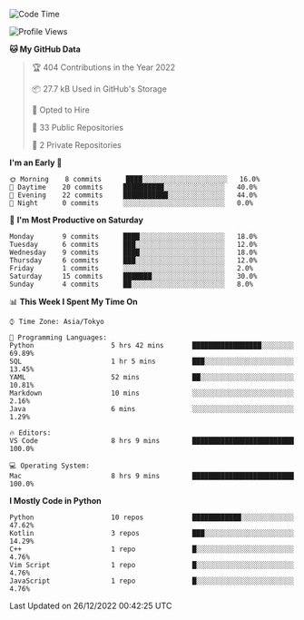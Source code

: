 <!--START_SECTION:waka-->
![Code Time](http://img.shields.io/badge/Code%20Time-526%20hrs%2012%20mins-blue)

![Profile Views](http://img.shields.io/badge/Profile%20Views-0-blue)

**🐱 My GitHub Data** 

> 🏆 404 Contributions in the Year 2022
 > 
> 📦 27.7 kB Used in GitHub's Storage 
 > 
> 💼 Opted to Hire
 > 
> 📜 33 Public Repositories 
 > 
> 🔑 2 Private Repositories  
 > 
**I'm an Early 🐤** 

```text
🌞 Morning    8 commits      ████░░░░░░░░░░░░░░░░░░░░░   16.0% 
🌆 Daytime    20 commits     ██████████░░░░░░░░░░░░░░░   40.0% 
🌃 Evening    22 commits     ███████████░░░░░░░░░░░░░░   44.0% 
🌙 Night      0 commits      ░░░░░░░░░░░░░░░░░░░░░░░░░   0.0%

```
📅 **I'm Most Productive on Saturday** 

```text
Monday       9 commits      ████░░░░░░░░░░░░░░░░░░░░░   18.0% 
Tuesday      6 commits      ███░░░░░░░░░░░░░░░░░░░░░░   12.0% 
Wednesday    9 commits      ████░░░░░░░░░░░░░░░░░░░░░   18.0% 
Thursday     6 commits      ███░░░░░░░░░░░░░░░░░░░░░░   12.0% 
Friday       1 commits      ░░░░░░░░░░░░░░░░░░░░░░░░░   2.0% 
Saturday     15 commits     ███████░░░░░░░░░░░░░░░░░░   30.0% 
Sunday       4 commits      ██░░░░░░░░░░░░░░░░░░░░░░░   8.0%

```


📊 **This Week I Spent My Time On** 

```text
⌚︎ Time Zone: Asia/Tokyo

💬 Programming Languages: 
Python                   5 hrs 42 mins       █████████████████░░░░░░░░   69.89% 
SQL                      1 hr 5 mins         ███░░░░░░░░░░░░░░░░░░░░░░   13.45% 
YAML                     52 mins             ██░░░░░░░░░░░░░░░░░░░░░░░   10.81% 
Markdown                 10 mins             ░░░░░░░░░░░░░░░░░░░░░░░░░   2.16% 
Java                     6 mins              ░░░░░░░░░░░░░░░░░░░░░░░░░   1.29%

🔥 Editors: 
VS Code                  8 hrs 9 mins        █████████████████████████   100.0%

💻 Operating System: 
Mac                      8 hrs 9 mins        █████████████████████████   100.0%

```

**I Mostly Code in Python** 

```text
Python                   10 repos            ████████████░░░░░░░░░░░░░   47.62% 
Kotlin                   3 repos             ███░░░░░░░░░░░░░░░░░░░░░░   14.29% 
C++                      1 repo              █░░░░░░░░░░░░░░░░░░░░░░░░   4.76% 
Vim Script               1 repo              █░░░░░░░░░░░░░░░░░░░░░░░░   4.76% 
JavaScript               1 repo              █░░░░░░░░░░░░░░░░░░░░░░░░   4.76%

```



 Last Updated on 26/12/2022 00:42:25 UTC
<!--END_SECTION:waka-->
